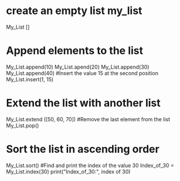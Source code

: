 # create an empty list my_list
My_List []
# Append elements to the list
My_List.append(10)
My_List.apend(20)
My_List.append(30)
My_List.append(40)
#Insert the value 15 at the second position
My_List.insert(1, 15)
# Extend the list with another list
My_List.extend ([50, 60, 70])
#Remove the last element from the list
My_List.pop()
# Sort the list in ascending order
My_List.sort()
#Find and print the index of the value 30
Index_of_30 = My_List.index(30)
print("Index_of_30:", index of 30)
